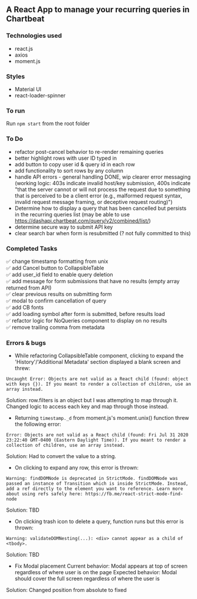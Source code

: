 ## A React App to manage your recurring queries in Chartbeat

### Technologies used

- react.js
- axios
- moment.js

### Styles

- Material UI
- react-loader-spinner

### To run

Run ```npm start``` from the root folder

### To Do

- refactor post-cancel behavior to re-render remaining queries
- better highlight rows with user ID typed in
- add button to copy user id & query id in each row
- add functionality to sort rows by any column
- handle API errors - general handling DONE, wip clearer error messaging (working logic: 403s indicate invalid host/key submission, 400s indicate "that the server cannot or will not process the request due to something that is perceived to be a client error (e.g., malformed request syntax, invalid request message framing, or deceptive request routing)")
- Determine how to display a query that has been cancelled but persists in the recurring queries list (may be able to use https://dashapi.chartbeat.com/query/v2/combined/list/)
- determine secure way to submit API key
- clear search bar when form is resubmitted (? not fully committed to this)

### Completed Tasks

:white_check_mark: change timestamp formatting from unix <br/>
:white_check_mark: add Cancel button to CollapsibleTable <br/>
:white_check_mark: add user_id field to enable query deletion <br/>
:white_check_mark: add message for form submissions that have no results (empty array returned from API) <br/>
:white_check_mark: clear previous results on submitting form <br/>
:white_check_mark: modal to confirm cancellation of query <br/>
:white_check_mark: add CB fonts <br/>
:white_check_mark: add loading symbol after form is submitted, before results load <br/>
:white_check_mark: refactor logic for NoQueries component to display on no results <br/>
:white_check_mark: remove trailing comma from metadata <br/>

### Errors & bugs

- While refactoring CollapsibleTable component, clicking to expand the 'History'/'Additional Metadata' section displayed a blank screen and threw:

```Uncaught Error: Objects are not valid as a React child (found: object with keys {}). If you meant to render a collection of children, use an array instead.```

Solution: row.filters is an object but I was attempting to map through it. Changed logic to access each key and map through those instead.

- Returning ```timestamp._d``` from moment.js's moment.unix() function threw the following error:

```Error: Objects are not valid as a React child (found: Fri Jul 31 2020 23:22:40 GMT-0400 (Eastern Daylight Time)). If you meant to render a collection of children, use an array instead.```

Solution: Had to convert the value to a string.

- On clicking to expand any row, this error is thrown:

```Warning: findDOMNode is deprecated in StrictMode. findDOMNode was passed an instance of Transition which is inside StrictMode. Instead, add a ref directly to the element you want to reference. Learn more about using refs safely here: https://fb.me/react-strict-mode-find-node```

Solution: TBD

- On clicking trash icon to delete a query, function runs but this error is thrown:

```Warning: validateDOMNesting(...): <div> cannot appear as a child of <tbody>.```

Solution: TBD

- Fix Modal placement 
Current behavior: Modal appears at top of screen regardless of where user is on the page
Expected behavior: Modal should cover the full screen regardless of where the user is

Solution: Changed position from absolute to fixed


